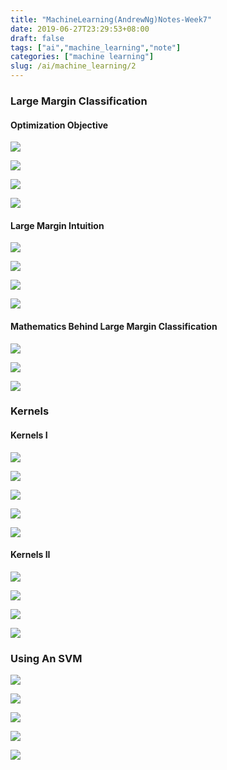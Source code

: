 ```yaml
---
title: "MachineLearning(AndrewNg)Notes-Week7"
date: 2019-06-27T23:29:53+08:00
draft: false
tags: ["ai","machine_learning","note"]
categories: ["machine learning"]
slug: /ai/machine_learning/2
---
```


### Large Margin Classification

#### Optimization Objective

 ![](https://raw.githubusercontent.com/catwithtudou/photo/master/20190626204237.png)

![](https://raw.githubusercontent.com/catwithtudou/photo/master/20190626204301.png)

![](https://raw.githubusercontent.com/catwithtudou/photo/master/20190626204330.png)

![](https://raw.githubusercontent.com/catwithtudou/photo/master/20190626204418.png)

#### Large Margin Intuition

![](https://raw.githubusercontent.com/catwithtudou/photo/master/20190626205918.png)

![](https://raw.githubusercontent.com/catwithtudou/photo/master/20190626205942.png)

![](https://raw.githubusercontent.com/catwithtudou/photo/master/20190626210004.png)

![](https://raw.githubusercontent.com/catwithtudou/photo/master/20190626210036.png)

#### Mathematics Behind Large Margin Classification

![](https://raw.githubusercontent.com/catwithtudou/photo/master/20190626210645.png)

![](https://raw.githubusercontent.com/catwithtudou/photo/master/20190626211120.png)

![](https://raw.githubusercontent.com/catwithtudou/photo/master/20190626211852.png)

### Kernels 

#### Kernels I

![](https://raw.githubusercontent.com/catwithtudou/photo/master/20190626213102.png)


![](https://raw.githubusercontent.com/catwithtudou/photo/master/20190626213125.png)

![](https://raw.githubusercontent.com/catwithtudou/photo/master/20190626213155.png)

![](https://raw.githubusercontent.com/catwithtudou/photo/master/20190626213519.png)

![](https://raw.githubusercontent.com/catwithtudou/photo/master/20190626214149.png)

#### Kernels II

![](https://raw.githubusercontent.com/catwithtudou/photo/master/20190626214614.png)

![](https://raw.githubusercontent.com/catwithtudou/photo/master/20190626214941.png)

![](https://raw.githubusercontent.com/catwithtudou/photo/master/20190626220020.png)

![](https://raw.githubusercontent.com/catwithtudou/photo/master/20190626220044.png)

### Using An SVM

![](https://raw.githubusercontent.com/catwithtudou/photo/master/20190626222342.png)

![](https://raw.githubusercontent.com/catwithtudou/photo/master/20190626222402.png)

![](https://raw.githubusercontent.com/catwithtudou/photo/master/20190626222426.png)

![](https://raw.githubusercontent.com/catwithtudou/photo/master/20190626222451.png)

![](https://raw.githubusercontent.com/catwithtudou/photo/master/20190626222512.png)